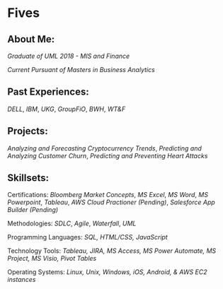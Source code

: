 # Fives

## About Me: 
*Graduate of UML 2018 - MIS and Finance*

*Current Pursuant of Masters in Business Analytics* 

## Past Experiences:
*DELL*, *IBM*, *UKG*, *GroupFiO*, *BWH*, *WT&F*

## Projects:
*Analyzing and Forecasting Cryptocurrency Trends*, *Predicting and Analyzing Customer Churn*, *Predicting and Preventing Heart Attacks*

## Skillsets:
Certifications: *Bloomberg Market Concepts*, *MS Excel*, *MS Word*, *MS Powerpoint*, *Tableau*, *AWS Cloud Practioner (Pending)*, *Salesforce App Builder (Pending)*

Methodologies: *SDLC*, *Agile*, *Waterfall*, *UML*

Programming Languages: *SQL, HTML/CSS, JavaScript*

Technology Tools: *Tableau, JIRA, MS Access, MS Power Automate, MS Project, MS Visio, Pivot Tables* 

Operating Systems: *Linux, Unix, Windows, iOS, Android, & AWS EC2 instances*
